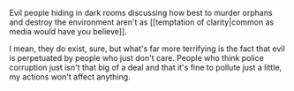 Evil people hiding in dark rooms discussing how best to murder orphans and destroy the environment aren't as [[temptation of clarity|common as media would have you believe]].

I mean, they do exist, sure, but what's far more terrifying is the fact that evil is perpetuated by people who just don't care. People who think police corruption just isn't that big of a deal and that it's fine to pollute just a little, my actions won't affect anything.